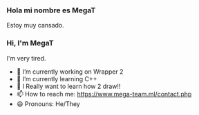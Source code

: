 ### Hola mi nombre es MegaT
Estoy muy cansado.

### Hi, I'm MegaT
I'm very tired.

- 🔭 I’m currently working on Wrapper 2
- 🌱 I’m currently learning C++
- 🤔 I Really want to learn how 2 draw!!
- 📫 How to reach me: https://www.mega-team.ml/contact.php
- 😄 Pronouns: He/They

<!--
**MegaTeam89/MegaTeam89** is a ✨ _special_ ✨ repository because its `README.md` (this file) appears on your GitHub profile.

Here are some ideas to get you started:

- 🔭 I’m currently working on ...
- 🌱 I’m currently learning ...
- 👯 I’m looking to collaborate on ...
- 🤔 I’m looking for help with ...
- 💬 Ask me about ...
- 📫 How to reach me: ...
- 😄 Pronouns: ...
- ⚡ Fun fact: ...
-->
